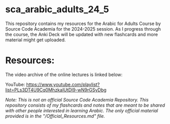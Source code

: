 # sca_arabic_adults_24_5

This repository contains my resources for the Arabic for Adults Course by Source Code Academia for the 2024-2025 session. As I progress through the course, the Anki Deck will be updated with new flashcards and more material might get uploaded.

# Resources:

The video archive of the online lectures is linked below:


YouTube: https://www.youtube.com/playlist?list=PLs3DT4U9Cq0MhzkaIUtDl9-wN9rGSyDbg



*Note: This is not an official Source Code Academia Repository. This repository consists of my flashcards and notes that are meant to be shared with other people interested in learning Arabic. The only official material provided is in the "/Official_Resources.md" file.*


